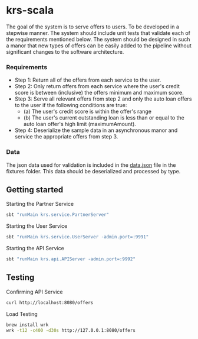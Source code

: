 # krs-scala

The goal of the system is to serve offers to users. To be developed
in a stepwise manner. The system should include unit tests that validate each
of the requirements mentioned below.  The system should be designed in such a manor
that new types of offers can be easily added to the pipeline without significant
changes to the software architecture.

### Requirements

* Step 1: Return all of the offers from each service to the user.
* Step 2: Only return offers from each service where the user's credit score is between (inclusive) the offers minimum and maximum score.
* Step 3: Serve all relevant offers from step 2 and only the auto loan offers to the user if the following conditions are true:
  * (a) The user's credit score is within the offer's range
  * (b) The user's current outstanding loan is less than or equal to the auto loan offer's high limit (maximumAmount).
* Step 4: Deserialize the sample data in an asynchronous manor and service the appropriate offers from step 3.

### Data

The json data used for validation is included in the [data.json](./fixtures/data.json) file in the fixtures folder. This data
should be deserialized and processed by type.  

## Getting started

Starting the Partner Service

```sh
sbt "runMain krs.service.PartnerServer"
```

Starting the User Service

```sh
sbt "runMain krs.service.UserServer -admin.port=:9991"
```

Starting the API Service

```sh
sbt "runMain krs.api.APIServer -admin.port=:9992"
```

## Testing

Confirming API Service

```sh
curl http://localhost:8080/offers
```

Load Testing
```sh
brew install wrk
wrk -t12 -c400 -d30s http://127.0.0.1:8080/offers
```
